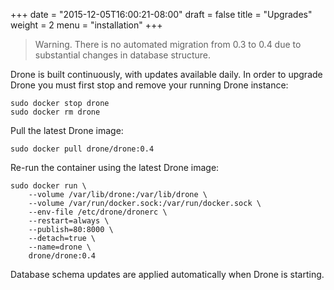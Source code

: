 +++
date = "2015-12-05T16:00:21-08:00"
draft = false
title = "Upgrades"
weight = 2
menu = "installation"
+++

> Warning. There is no automated migration from 0.3 to 0.4 due to substantial changes in database structure.

Drone is built continuously, with updates available daily. In order to upgrade Drone you must first stop and remove your running Drone instance:

```
sudo docker stop drone
sudo docker rm drone
```

Pull the latest Drone image:

```
sudo docker pull drone/drone:0.4
```

Re-run the container using the latest Drone image:

```
sudo docker run \
	--volume /var/lib/drone:/var/lib/drone \
	--volume /var/run/docker.sock:/var/run/docker.sock \
	--env-file /etc/drone/dronerc \
	--restart=always \
	--publish=80:8000 \
	--detach=true \
	--name=drone \
	drone/drone:0.4
```

Database schema updates are applied automatically when Drone is starting.
